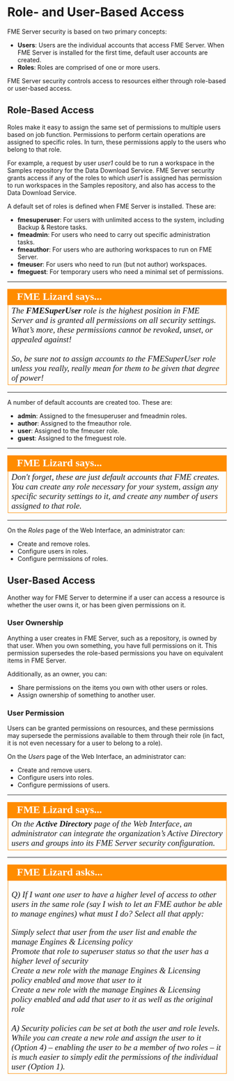 # Role- and User-Based Access #

FME Server security is based on two primary concepts:

- **Users**: Users are the individual accounts that access FME Server. When FME Server is installed for the first time, default user accounts are created.
- **Roles**: Roles are comprised of one or more users.

FME Server security controls access to resources either through role-based or user-based access.

## Role-Based Access ##

Roles make it easy to assign the same set of permissions to multiple users based on job function. Permissions to perform certain operations are assigned to specific roles. In turn, these permissions apply to the users who belong to that role.

For example, a request by user *user1* could be to run a workspace in the Samples repository for the Data Download Service. FME Server security grants access if any of the roles to which *user1* is assigned has permission to run workspaces in the Samples repository, and also has access to the Data Download Service.

A default set of roles is defined when FME Server is installed. These are:

- **fmesuperuser**: For users with unlimited access to the system, including Backup & Restore tasks.
- **fmeadmin**: For users who need to carry out specific administration tasks.
- **fmeauthor**: For users who are authoring workspaces to run on FME Server.
- **fmeuser**: For users who need to run (but not author) workspaces.
- **fmeguest**: For temporary users who need a minimal set of permissions.

---

<table style="border-spacing: 0px">
<tr>
<td style="vertical-align:middle;background-color:darkorange;border: 2px solid darkorange">
<i class="fa fa-quote-left fa-lg fa-pull-left fa-fw" style="color:white;padding-right: 12px;vertical-align:text-top"></i>
<span style="color:white;font-size:x-large;font-weight: bold;font-family:serif">FME Lizard says...</span>
</td>
</tr>

<tr>
<td style="border: 1px solid darkorange">
<span style="font-family:serif; font-style:italic; font-size:larger">
The <strong>FMESuperUser </strong>role is the highest position in FME Server and is granted all permissions on all security settings. What’s more, these permissions cannot be revoked, unset, or appealed against!
<br><br>So, be sure not to assign accounts to the FMESuperUser role unless you really, really mean for them to be given that degree of power!
</span>
</td>
</tr>
</table>

---

A number of default accounts are created too. These are:

- **admin**: Assigned to the fmesuperuser and fmeadmin roles.
- **author**: Assigned to the fmeauthor role.
- **user**: Assigned to the fmeuser role.
- **guest**: Assigned to the fmeguest role.

---

<table style="border-spacing: 0px">
<tr>
<td style="vertical-align:middle;background-color:darkorange;border: 2px solid darkorange">
<i class="fa fa-quote-left fa-lg fa-pull-left fa-fw" style="color:white;padding-right: 12px;vertical-align:text-top"></i>
<span style="color:white;font-size:x-large;font-weight: bold;font-family:serif">FME Lizard says...</span>
</td>
</tr>

<tr>
<td style="border: 1px solid darkorange">
<span style="font-family:serif; font-style:italic; font-size:larger">
Don't forget, these are just default accounts that FME creates. You can create any role necessary for your system, assign any specific security settings to it, and create any number of users assigned to that role.
</span>
</td>
</tr>
</table>

---

On the *Roles* page of the Web Interface, an administrator can:

- Create and remove roles.
- Configure users in roles.
- Configure permissions of roles.


## User-Based Access ##

Another way for FME Server to determine if a user can access a resource is whether the user owns it, or has been given permissions on it.


### User Ownership ###

Anything a user creates in FME Server, such as a repository, is owned by that user. When you own something, you have full permissions on it. This permission supersedes the role-based permissions you have on equivalent items in FME Server.

Additionally, as an owner, you can:

- Share permissions on the items you own with other users or roles.
- Assign ownership of something to another user.


### User Permission ###

Users can be granted permissions on resources, and these permissions may supersede the permissions available to them through their role (in fact, it is not even necessary for a user to belong to a role).

On the *Users* page of the Web Interface, an administrator can:

- Create and remove users.
- Configure users into roles.
- Configure permissions of users.

---

<table style="border-spacing: 0px">
<tr>
<td style="vertical-align:middle;background-color:darkorange;border: 2px solid darkorange">
<i class="fa fa-quote-left fa-lg fa-pull-left fa-fw" style="color:white;padding-right: 12px;vertical-align:text-top"></i>
<span style="color:white;font-size:x-large;font-weight: bold;font-family:serif">FME Lizard says...</span>
</td>
</tr>

<tr>
<td style="border: 1px solid darkorange">
<span style="font-family:serif; font-style:italic; font-size:larger">
On the <strong>Active Directory</strong> page of the Web Interface, an administrator can integrate the organization’s Active Directory users and groups into its FME Server security configuration.
</span>
</td>
</tr>
</table>

---


<table style="border-spacing: 0px">
<tr>
<td style="vertical-align:middle;background-color:darkorange;border: 2px solid darkorange">
<i class="fa fa-quote-left fa-lg fa-pull-left fa-fw" style="color:white;padding-right: 12px;vertical-align:text-top"></i>
<span style="color:white;font-size:x-large;font-weight: bold;font-family:serif">FME Lizard asks...</span>
</td>
</tr>

<tr>
<td style="border: 1px solid darkorange">
<span style="font-family:serif; font-style:italic; font-size:larger">

<quiz name="">
  <question multiple>
    <p>
      Q) If I want one user to have a higher level of access to other users in the same role (say I wish to let an FME author be able to manage engines) what must I do? Select all that apply:
    </p>
    <answer>Simply select that user from the user list and enable the manage Engines & Licensing policy</answer><br>
    <answer>Promote that role to superuser status so that the user has a higher level of security</answer><br>
    <answer correct>Create a new role with the manage Engines & Licensing policy enabled and move that user to it</answer><br>
    <answer correct>Create a new role with the manage Engines & Licensing policy enabled and add that user to it as well as the original role</answer><br>
    <br><explanation>A) Security policies can be set at both the user and role levels. While you can create a new role and assign the user to it (Option 4) – enabling the user to be a member of two roles – it is much easier to simply edit the permissions of the individual user (Option 1).</explanation>
  </question>
</quiz>
</tr>
</table>
